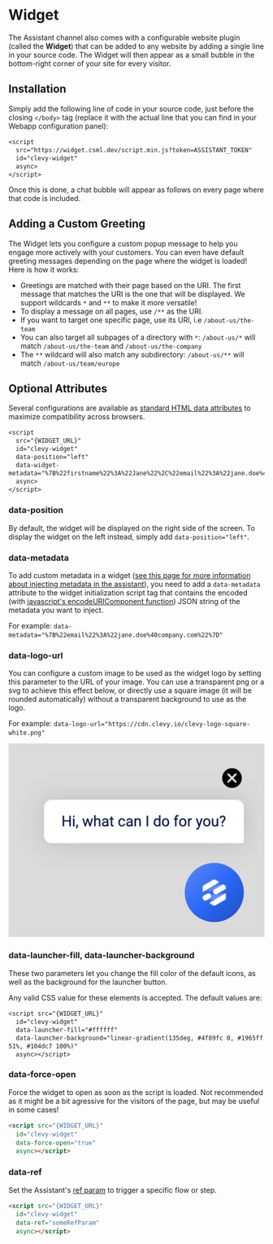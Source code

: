 # Widget

The Assistant channel also comes with a configurable website plugin (called the **Widget**) that can be added to any website by adding a single line in your source code. The Widget will then appear as a small bubble in the bottom-right corner of your site for every visitor.

## Installation

Simply add the following line of code in your source code, just before the closing `</body>` tag (replace it with the actual line that you can find in your Webapp configuration panel):

```markup
<script
  src="https://widget.csml.dev/script.min.js?token=ASSISTANT_TOKEN"
  id="clevy-widget"
  async>
</script>
```

Once this is done, a chat bubble will appear as follows on every page where that code is included.

## Adding a Custom Greeting

The Widget lets you configure a custom popup message to help you engage more actively with your customers. You can even have default greeting messages depending on the page where the widget is loaded! Here is how it works:

* Greetings are matched with their page based on the URI. The first message that matches the URI is the one that will be displayed. We support wildcards `*` and `**` to make it more versatile!
* To display a message on all pages, use `/**` as the URI.
* If you want to target one specific page, use its URI, i.e `/about-us/the-team`
* You can also target all subpages of a directory with `*`: `/about-us/*` will match `/about-us/the-team` and `/about-us/the-company`
* The `**` wildcard will also match any subdirectory: `/about-us/**` will match `/about-us/team/europe`&#x20;

## Optional Attributes

Several configurations are available as [standard HTML data attributes](https://developer.mozilla.org/en-US/docs/Learn/HTML/Howto/Use\_data\_attributes) to maximize compatibility across browsers.

```markup
<script
  src="{WIDGET_URL}"
  id="clevy-widget"
  data-position="left"
  data-widget-metadata="%7B%22firstname%22%3A%22Jane%22%2C%22email%22%3A%22jane.doe%40company.com%22%7D"
  async>
</script>
```

### data-position

By default, the widget will be displayed on the right side of the screen. To display the widget on the left instead, simply add `data-position="left"`.

### data-metadata

To add custom metadata in a widget ([see this page for more information about injecting metadata in the assistant](features.md)), you need to add a `data-metadata` attribute to the widget initialization script tag that contains the encoded (with [javascript's encodeURIComponent function](https://developer.mozilla.org/en-US/docs/Web/JavaScript/Reference/Global\_Objects/encodeURIComponent)) JSON string of the metadata you want to inject.

For example: `data-metadata="%7B%22email%22%3A%22jane.doe%40company.com%22%7D"`

### data-logo-url

You can configure a custom image to be used as the widget logo by setting this parameter to the URL of your image. You can use a transparent png or a svg to achieve this effect below, or directly use a square image (it will be rounded automatically) without a transparent background to use as the logo.

For example: `data-logo-url="https://cdn.clevy.io/clevy-logo-square-white.png"`

![](<../../.gitbook/assets/image (86).png>)

### data-launcher-fill, data-launcher-background

These two parameters let you change the fill color of the default icons, as well as the background for the launcher button.

Any valid CSS value for these elements is accepted. The default values are:

```markup
<script src="{WIDGET_URL}"
  id="clevy-widget"
  data-launcher-fill="#ffffff"
  data-launcher-background="linear-gradient(135deg, #4f89fc 0, #1965ff 51%, #104dc7 100%)"
  async></script>
```

### data-force-open

Force the widget to open as soon as the script is loaded. Not recommended as it might be a bit agressive for the visitors of the page, but may be useful in some cases!

```html
<script src="{WIDGET_URL}"
  id="clevy-widget"
  data-force-open="true"
  async></script>
```

### data-ref

Set the Assistant's [ref param](features.md#referral-parameter) to trigger a specific flow or step.

```html
<script src="{WIDGET_URL}"
  id="clevy-widget"
  data-ref="someRefParam"
  async></script>
```
